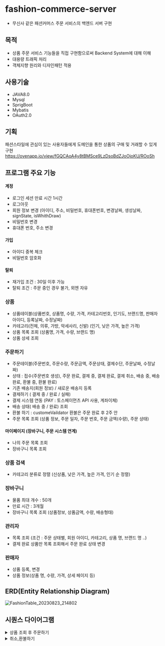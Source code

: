 # fashion-commerce-server
- 무신사 같은 패션커머스 주문 서비스의 백엔드 서버 구현
## 목적
- 상품 주문 서비스 기능들을 직접 구현함으로써 Backend System에 대해 이해
- 대용량 트래픽 처리
- 객체지향 원리와 디자인패턴 적용

## 사용기술
- JAVA8.0
- Mysql
- SprigBoot
- Mybatis
- OAuth2.0

## 기획
패션스타일에 관심이 있는 사용자들에게 도메인을 통한 상품의 구매 및 거래할 수 있게 구현
https://ovenapp.io/view/fGQCAoA4y8tBMSce9LzDsoBdZJoOjoKU/ROoSh

## 프로그램 주요 기능
#### 계정
- 로그인 세션 만료 시간 1시간
- 로그아웃
- 회원 정보 변경 (아이디, 주소, 비밀번호, 휴대폰번호, 변경날짜, 생성날짜, signState, isWhithDraw)
- 비밀번호 변경
- 휴대폰 번호, 주소 변경
#### 가입
- 아이디 중복 체크
- 비밀번호 암호화
#### 탈퇴
- 재가입 조건 : 30일 이후 가능
- 탈퇴 조건 : 주문 중인 경우 불가, 외엔 자유
### 상품
- 상품테이블(상품번호, 상품명, 수량, 가격, 카테고리번호, 인기도, 브랜드명, 판매자아이디, 등록날짜, 수정날짜)
- 카테고리(전체, 의류, 가방, 악세사리, 신발)
  (인기, 낮은 가격, 높은 가격)
- 상품 목록 조회
  (상품명, 가격, 수량, 브랜드 명)
- 상품 상세 조회
### 주문하기
- 주문테이블(주문번호, 주문수량, 주문금액, 주문상태, 결제수단, 주문날짜, 수정날짜)
- 상태 : 접수(주문번호 생성), 주문 완료, 결제 중, 결제 완료, 결제 취소, 배송 중, 배송 완료, 환불 중, 환불 완료)
- 기존 배송지(회원 정보) / 새로운 배송지 등록
- 결제하기 ( 결제 중 / 완료 / 실패)
- 결제 시스템 연동 (PAY : 토스페이먼츠 API 사용, 계좌이체)
- 배송 상태( 배송 중 / 완료) 조회
- 환불 하기 : customeVaildator 환불은 주문 완료 후 2주 안
- 주문 목록 조회
  (상품 정보, 주문 일자, 주문 번호, 주문 금액(수량), 주문 상태)
#### 마이페이지 (장바구니, 주문 시스템 연계)
- 나의 주문 목록 조회
- 장바구니 목록 조회

### 상품 검색
- 카테고리 분류로 정렬
  (신상품, 낮은 가격, 높은 가격, 인기 순 정렬)


### 장바구니
- 물품 최대 개수 : 50개
- 만료 시간 : 3개월
- 장바구니 목록 조회
  (상품정보, 상품금액, 수량, 배송형태)

### 관리자
- 목록 조회
  (조건 : 주문 상태별, 회원 아이디, 카테고리, 상품 명, 브랜드 명 ..)
- 결제 완료 상품만 목록 조회해서 주문 완료 상태 변경

### 판매자
- 상품 등록, 변경
- 상품 정보(상품 명, 수량, 가격, 상세 페이지 등)

## ERD(Entity Relationship Diagram)
![FashionTable_20230823_214802](https://github.com/ccommit/fashion-commerce-server/assets/44775069/e25fa413-b61e-4f90-87e0-d20ca935598f)


## 시퀀스 다이어그램
<details>
    <summary>상품 조회 후 주문하기</summary>

![주문하기 (1)](https://github.com/ccommit/fashion-commerce-server/assets/44775069/0131f71f-e3f5-412a-b390-e1e6e81ff19d)

</details>

<details>
    <summary>취소,환불하기</summary>

![취소_환불하기 (1)](https://github.com/ccommit/fashion-commerce-server/assets/44775069/05a243a3-f89f-4244-a480-bd52af0fa41d)

</details>


